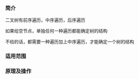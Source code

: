### 简介

二叉树有前序遍历，中序遍历，后序遍历

如果给空节点，单独任何一种遍历都能确定树的结构

不给的话，都需要一种遍历加上中序遍历，才能确定一个树的结构

### 适用范围






###  原理及操作



